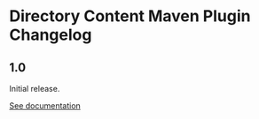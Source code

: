 # Directory Content Maven Plugin Changelog

## 1.0
Initial release.

[See documentation](http://directory-content-maven-plugin.projects.gabrys.biz/1.0/)